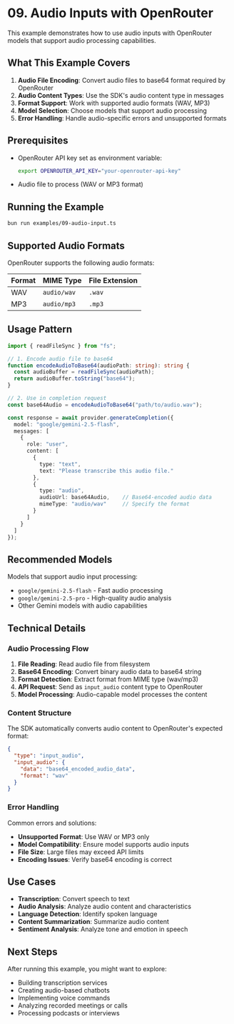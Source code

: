# 09. Audio Inputs with OpenRouter

This example demonstrates how to use audio inputs with OpenRouter models that support audio processing capabilities.

## What This Example Covers

1. **Audio File Encoding**: Convert audio files to base64 format required by OpenRouter
2. **Audio Content Types**: Use the SDK's audio content type in messages
3. **Format Support**: Work with supported audio formats (WAV, MP3)
4. **Model Selection**: Choose models that support audio processing
5. **Error Handling**: Handle audio-specific errors and unsupported formats

## Prerequisites

- OpenRouter API key set as environment variable:
  ```bash
  export OPENROUTER_API_KEY="your-openrouter-api-key"
  ```
- Audio file to process (WAV or MP3 format)

## Running the Example

```bash
bun run examples/09-audio-input.ts
```

## Supported Audio Formats

OpenRouter supports the following audio formats:

| Format | MIME Type   | File Extension |
|--------|-------------|----------------|
| WAV    | `audio/wav` | `.wav`         |
| MP3    | `audio/mp3` | `.mp3`         |

## Usage Pattern

```typescript
import { readFileSync } from "fs";

// 1. Encode audio file to base64
function encodeAudioToBase64(audioPath: string): string {
  const audioBuffer = readFileSync(audioPath);
  return audioBuffer.toString("base64");
}

// 2. Use in completion request
const base64Audio = encodeAudioToBase64("path/to/audio.wav");

const response = await provider.generateCompletion({
  model: "google/gemini-2.5-flash",
  messages: [
    {
      role: "user",
      content: [
        {
          type: "text",
          text: "Please transcribe this audio file."
        },
        {
          type: "audio",
          audioUrl: base64Audio,    // Base64-encoded audio data
          mimeType: "audio/wav"     // Specify the format
        }
      ]
    }
  ]
});
```

## Recommended Models

Models that support audio input processing:

- `google/gemini-2.5-flash` - Fast audio processing
- `google/gemini-2.5-pro` - High-quality audio analysis
- Other Gemini models with audio capabilities

## Technical Details

### Audio Processing Flow

1. **File Reading**: Read audio file from filesystem
2. **Base64 Encoding**: Convert binary audio data to base64 string
3. **Format Detection**: Extract format from MIME type (wav/mp3)
4. **API Request**: Send as `input_audio` content type to OpenRouter
5. **Model Processing**: Audio-capable model processes the content

### Content Structure

The SDK automatically converts audio content to OpenRouter's expected format:

```json
{
  "type": "input_audio",
  "input_audio": {
    "data": "base64_encoded_audio_data",
    "format": "wav"
  }
}
```

### Error Handling

Common errors and solutions:

- **Unsupported Format**: Use WAV or MP3 only
- **Model Compatibility**: Ensure model supports audio inputs
- **File Size**: Large files may exceed API limits
- **Encoding Issues**: Verify base64 encoding is correct

## Use Cases

- **Transcription**: Convert speech to text
- **Audio Analysis**: Analyze audio content and characteristics
- **Language Detection**: Identify spoken language
- **Content Summarization**: Summarize audio content
- **Sentiment Analysis**: Analyze tone and emotion in speech

## Next Steps

After running this example, you might want to explore:

- Building transcription services
- Creating audio-based chatbots
- Implementing voice commands
- Analyzing recorded meetings or calls
- Processing podcasts or interviews